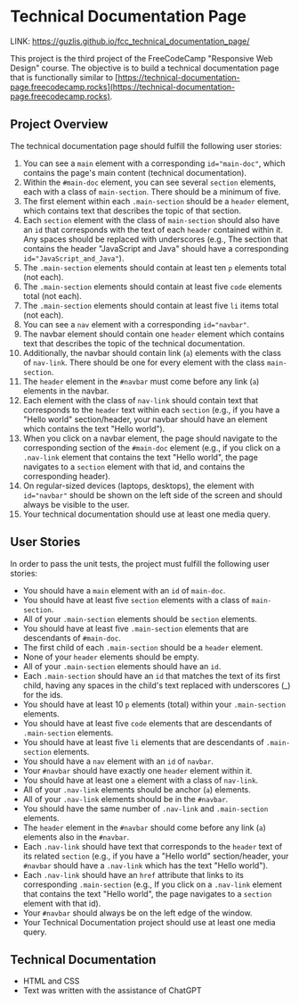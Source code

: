 # Technical Documentation Page

LINK: https://guzlis.github.io/fcc_technical_documentation_page/

This project is the third project of the FreeCodeCamp "Responsive Web Design" course. The objective is to build a technical documentation page that is functionally similar to [https://technical-documentation-page.freecodecamp.rocks](https://technical-documentation-page.freecodecamp.rocks).

## Project Overview

The technical documentation page should fulfill the following user stories:

1. You can see a `main` element with a corresponding `id="main-doc"`, which contains the page's main content (technical documentation).
2. Within the `#main-doc` element, you can see several `section` elements, each with a class of `main-section`. There should be a minimum of five.
3. The first element within each `.main-section` should be a `header` element, which contains text that describes the topic of that section.
4. Each `section` element with the class of `main-section` should also have an `id` that corresponds with the text of each `header` contained within it. Any spaces should be replaced with underscores (e.g., The section that contains the header "JavaScript and Java" should have a corresponding `id="JavaScript_and_Java"`).
5. The `.main-section` elements should contain at least ten `p` elements total (not each).
6. The `.main-section` elements should contain at least five `code` elements total (not each).
7. The `.main-section` elements should contain at least five `li` items total (not each).
8. You can see a `nav` element with a corresponding `id="navbar"`.
9. The navbar element should contain one `header` element which contains text that describes the topic of the technical documentation.
10. Additionally, the navbar should contain link (`a`) elements with the class of `nav-link`. There should be one for every element with the class `main-section`.
11. The `header` element in the `#navbar` must come before any link (`a`) elements in the navbar.
12. Each element with the class of `nav-link` should contain text that corresponds to the `header` text within each `section` (e.g., if you have a "Hello world" section/header, your navbar should have an element which contains the text "Hello world").
13. When you click on a navbar element, the page should navigate to the corresponding section of the `#main-doc` element (e.g., if you click on a `.nav-link` element that contains the text "Hello world", the page navigates to a `section` element with that id, and contains the corresponding header).
14. On regular-sized devices (laptops, desktops), the element with `id="navbar"` should be shown on the left side of the screen and should always be visible to the user.
15. Your technical documentation should use at least one media query.

## User Stories

In order to pass the unit tests, the project must fulfill the following user stories:

- You should have a `main` element with an `id` of `main-doc`.
- You should have at least five `section` elements with a class of `main-section`.
- All of your `.main-section` elements should be `section` elements.
- You should have at least five `.main-section` elements that are descendants of `#main-doc`.
- The first child of each `.main-section` should be a `header` element.
- None of your `header` elements should be empty.
- All of your `.main-section` elements should have an `id`.
- Each `.main-section` should have an `id` that matches the text of its first child, having any spaces in the child's text replaced with underscores (_) for the ids.
- You should have at least 10 `p` elements (total) within your `.main-section` elements.
- You should have at least five `code` elements that are descendants of `.main-section` elements.
- You should have at least five `li` elements that are descendants of `.main-section` elements.
- You should have a `nav` element with an `id` of `navbar`.
- Your `#navbar` should have exactly one `header` element within it.
- You should have at least one `a` element with a class of `nav-link`.
- All of your `.nav-link` elements should be anchor (`a`) elements.
- All of your `.nav-link` elements should be in the `#navbar`.
- You should have the same number of `.nav-link` and `.main-section` elements.
- The `header` element in the `#navbar` should come before any link (`a`) elements also in the `#navbar`.
- Each `.nav-link` should have text that corresponds to the `header` text of its related `section` (e.g., if you have a "Hello world" section/header, your `#navbar` should have a `.nav-link` which has the text "Hello world").
- Each `.nav-link` should have an `href` attribute that links to its corresponding `.main-section` (e.g., If you click on a `.nav-link` element that contains the text "Hello world", the page navigates to a `section` element with that id).
- Your `#navbar` should always be on the left edge of the window.
- Your Technical Documentation project should use at least one media query.

## Technical Documentation

- HTML and CSS
- Text was written with the assistance of ChatGPT



